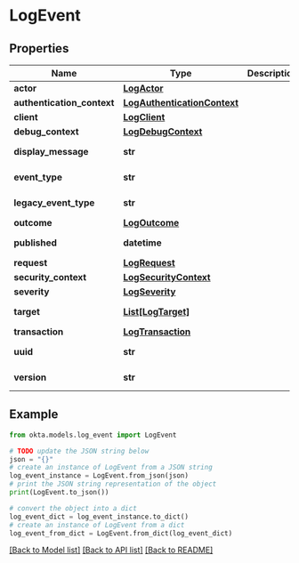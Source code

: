 # LogEvent


## Properties

Name | Type | Description | Notes
------------ | ------------- | ------------- | -------------
**actor** | [**LogActor**](LogActor.md) |  | [optional] 
**authentication_context** | [**LogAuthenticationContext**](LogAuthenticationContext.md) |  | [optional] 
**client** | [**LogClient**](LogClient.md) |  | [optional] 
**debug_context** | [**LogDebugContext**](LogDebugContext.md) |  | [optional] 
**display_message** | **str** |  | [optional] [readonly] 
**event_type** | **str** |  | [optional] [readonly] 
**legacy_event_type** | **str** |  | [optional] [readonly] 
**outcome** | [**LogOutcome**](LogOutcome.md) |  | [optional] 
**published** | **datetime** |  | [optional] [readonly] 
**request** | [**LogRequest**](LogRequest.md) |  | [optional] 
**security_context** | [**LogSecurityContext**](LogSecurityContext.md) |  | [optional] 
**severity** | [**LogSeverity**](LogSeverity.md) |  | [optional] 
**target** | [**List[LogTarget]**](LogTarget.md) |  | [optional] [readonly] 
**transaction** | [**LogTransaction**](LogTransaction.md) |  | [optional] 
**uuid** | **str** |  | [optional] [readonly] 
**version** | **str** |  | [optional] [readonly] 

## Example

```python
from okta.models.log_event import LogEvent

# TODO update the JSON string below
json = "{}"
# create an instance of LogEvent from a JSON string
log_event_instance = LogEvent.from_json(json)
# print the JSON string representation of the object
print(LogEvent.to_json())

# convert the object into a dict
log_event_dict = log_event_instance.to_dict()
# create an instance of LogEvent from a dict
log_event_from_dict = LogEvent.from_dict(log_event_dict)
```
[[Back to Model list]](../README.md#documentation-for-models) [[Back to API list]](../README.md#documentation-for-api-endpoints) [[Back to README]](../README.md)


